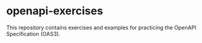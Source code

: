 # openapi-exercises
This repository contains exercises and examples for practicing the OpenAPI Specification (OAS3).

